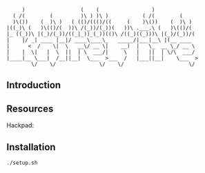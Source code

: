         )                  (    (                 )              
      ( /(        (         )\ ) )\ )           ( /(        (     
      )\())    (  )\ )   ( (()/((()/((     (    )\())    (  )\ )  
    |((_)\ (   )\(()/(  ))\ /(_))/(_))(   ))\ .___.\ (   )\(()/(  
    |_ ((_))\ |(_)/(_))/((_|_))_(_))(()\ /((_)((_)))\ |(_)/(_))/(
    |    |/ _| ____ |__|/ ____\____\_   _____/|___|__\ |(__ ____  
    |      <  /    \|  \   __\/ __ \|    __)  |   \_  __ \_/ __ \ 
    |    |  \|   |  \  ||  | \  ___/|     \   |   ||  | \/\  ___/ 
    |____|__ \___|  /__||__|  \___  >___  /   |___||__|    \___  >
            \/    \/              \/    \/                     \/ 

## Introduction

## Resources

Hackpad: <url>

## Installation

    ./setup.sh
